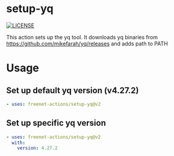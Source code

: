 # setup-yq
[![LICENSE](https://img.shields.io/github/license/freenet-actions/setup-yq)](https://github.com/freenet-actions/setup-yq/blob/main/LICENSE)

This action sets up the yq tool. It downloads yq binaries from https://github.com/mikefarah/yq/releases and adds path to PATH

   
# Usage
## Set up default yq version (v4.27.2)
```yaml
- uses: freenet-actions/setup-yq@v2
```
## Set up specific yq version
```yaml
- uses: freenet-actions/setup-yq@v2
  with:
    version: 4.27.2
```
